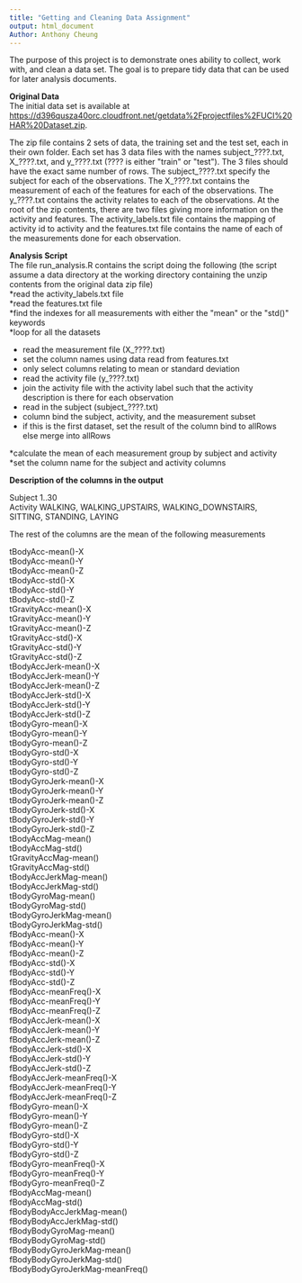 ```yaml
---
title: "Getting and Cleaning Data Assignment"
output: html_document
Author: Anthony Cheung
---
```


The purpose of this project is to demonstrate ones ability to collect, work with, and clean a data set. The goal is to prepare tidy data that can be used for later analysis documents. 

**Original Data**   
The initial data set is available at <https://d396qusza40orc.cloudfront.net/getdata%2Fprojectfiles%2FUCI%20HAR%20Dataset.zip>.

The zip file contains 2 sets of data, the training set and the test set, each in their own folder. Each set has 3 data files with the names subject_????.txt, X_????.txt, and y_????.txt (???? is either "train" or "test").  The 3 files should have the exact same number of rows. The subject_????.txt specify the subject for each of the observations. The X_????.txt contains the measurement of each of the features for each of the observations. The y_????.txt contains the activity relates to each of the observations.  At the root of the zip contents, there are two files giving more information on the activity and features. The activity_labels.txt file contains the mapping of activity id to activity and the features.txt file contains the name of each of the measurements done for each observation.

**Analysis Script**   
The file run_analysis.R contains the script doing the following (the script assume a data directory at the working directory containing the unzip contents from the original data zip file)    
*read the activity_labels.txt file    
*read the features.txt file    
*find the indexes for all measurements with either the "mean" or the "std()" keywords    
*loop for all the datasets    
  + read the measurement file  (X_????.txt)    
  + set the column names using data read from features.txt    
  + only select columns relating to mean or standard deviation   
  + read the activity file (y_????.txt)    
  + join the activity file with the activity label such that the activity description is there for each observation    
  + read in the subject (subject_????.txt)    
  + column bind the subject, activity, and the measurement subset    
  + if this is the first dataset, set the result of the column bind to allRows else merge into allRows   
  
*calculate the mean of each measurement group by subject and activity    
*set the column name for the subject and activity columns    

**Description of the columns in the output**

Subject   1..30   
Activity  WALKING, WALKING_UPSTAIRS, WALKING_DOWNSTAIRS, SITTING, STANDING, LAYING   

The rest of the columns are the mean of the following measurements

tBodyAcc-mean()-X   
tBodyAcc-mean()-Y   
tBodyAcc-mean()-Z   
tBodyAcc-std()-X   
tBodyAcc-std()-Y   
tBodyAcc-std()-Z   
tGravityAcc-mean()-X   
tGravityAcc-mean()-Y   
tGravityAcc-mean()-Z   
tGravityAcc-std()-X   
tGravityAcc-std()-Y   
tGravityAcc-std()-Z   
tBodyAccJerk-mean()-X   
tBodyAccJerk-mean()-Y   
tBodyAccJerk-mean()-Z   
tBodyAccJerk-std()-X   
tBodyAccJerk-std()-Y   
tBodyAccJerk-std()-Z   
tBodyGyro-mean()-X   
tBodyGyro-mean()-Y   
tBodyGyro-mean()-Z   
tBodyGyro-std()-X   
tBodyGyro-std()-Y   
tBodyGyro-std()-Z   
tBodyGyroJerk-mean()-X   
tBodyGyroJerk-mean()-Y   
tBodyGyroJerk-mean()-Z   
tBodyGyroJerk-std()-X   
tBodyGyroJerk-std()-Y   
tBodyGyroJerk-std()-Z   
tBodyAccMag-mean()   
tBodyAccMag-std()   
tGravityAccMag-mean()   
tGravityAccMag-std()   
tBodyAccJerkMag-mean()   
tBodyAccJerkMag-std()   
tBodyGyroMag-mean()   
tBodyGyroMag-std()   
tBodyGyroJerkMag-mean()    
tBodyGyroJerkMag-std()   
fBodyAcc-mean()-X   
fBodyAcc-mean()-Y   
fBodyAcc-mean()-Z   
fBodyAcc-std()-X   
fBodyAcc-std()-Y   
fBodyAcc-std()-Z   
fBodyAcc-meanFreq()-X   
fBodyAcc-meanFreq()-Y   
fBodyAcc-meanFreq()-Z   
fBodyAccJerk-mean()-X   
fBodyAccJerk-mean()-Y   
fBodyAccJerk-mean()-Z   
fBodyAccJerk-std()-X   
fBodyAccJerk-std()-Y   
fBodyAccJerk-std()-Z   
fBodyAccJerk-meanFreq()-X   
fBodyAccJerk-meanFreq()-Y   
fBodyAccJerk-meanFreq()-Z   
fBodyGyro-mean()-X   
fBodyGyro-mean()-Y   
fBodyGyro-mean()-Z   
fBodyGyro-std()-X   
fBodyGyro-std()-Y   
fBodyGyro-std()-Z   
fBodyGyro-meanFreq()-X   
fBodyGyro-meanFreq()-Y   
fBodyGyro-meanFreq()-Z   
fBodyAccMag-mean()   
fBodyAccMag-std()   
fBodyBodyAccJerkMag-mean()   
fBodyBodyAccJerkMag-std()   
fBodyBodyGyroMag-mean()   
fBodyBodyGyroMag-std()   
fBodyBodyGyroJerkMag-mean()   
fBodyBodyGyroJerkMag-std()   
fBodyBodyGyroJerkMag-meanFreq()   
